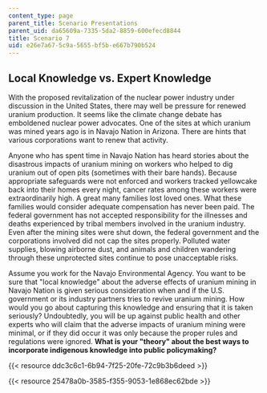 ```yaml
---
content_type: page
parent_title: Scenario Presentations
parent_uid: da65609a-7335-5da2-8859-600efecd8844
title: Scenario 7
uid: e26e7a67-5c9a-5655-bf5b-e667b790b524
---
```


Local Knowledge vs. Expert Knowledge
------------------------------------

With the proposed revitalization of the nuclear power industry under discussion in the United States, there may well be pressure for renewed uranium production. It seems like the climate change debate has emboldened nuclear power advocates. One of the sites at which uranium was mined years ago is in Navajo Nation in Arizona. There are hints that various corporations want to renew that activity.

Anyone who has spent time in Navajo Nation has heard stories about the disastrous impacts of uranium mining on workers who helped to dig uranium out of open pits (sometimes with their bare hands). Because appropriate safeguards were not enforced and workers tracked yellowcake back into their homes every night, cancer rates among these workers were extraordinarily high. A great many families lost loved ones. What these families would consider adequate compensation has never been paid. The federal government has not accepted responsibility for the illnesses and deaths experienced by tribal members involved in the uranium industry. Even after the mining sites were shut down, the federal government and the corporations involved did not cap the sites properly. Polluted water supplies, blowing airborne dust, and animals and children wandering through these unprotected sites continue to pose unacceptable risks.

Assume you work for the Navajo Environmental Agency. You want to be sure that "local knowledge" about the adverse effects of uranium mining in Navajo Nation is given serious consideration when and if the U.S. government or its industry partners tries to revive uranium mining. How would you go about capturing this knowledge and ensuring that it is taken seriously? Undoubtedly, you will be up against public health and other experts who will claim that the adverse impacts of uranium mining were minimal, or if they did occur it was only because the proper rules and regulations were ignored. **What is your "theory" about the best ways to incorporate indigenous knowledge into public policymaking?**

{{< resource ddc3c6c1-6b94-7f25-20fe-72c9b3b6deed >}}

{{< resource 25478a0b-3585-f355-9053-1e868ec62bde >}}